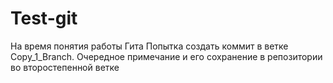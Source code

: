 # Test-git
На время понятия работы Гита
Попытка создать коммит в ветке Copy_1_Branch.
Очередное примечание и его сохранение в репозитории во второстепенной ветке
